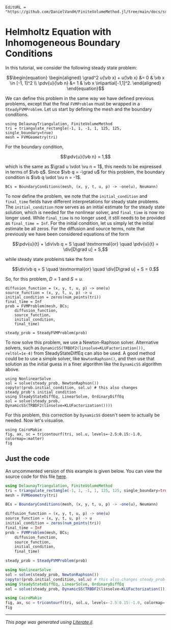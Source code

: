 ```@meta
EditURL = "https://github.com/DanielVandH/FiniteVolumeMethod.jl/tree/main/docs/src/literate_tutorials/helmholtz_equation_with_inhomogeneous_boundary_conditions.jl"
```

# Helmholtz Equation with Inhomogeneous Boundary Conditions
In this tutorial, we consider the following steady state problem:
```math
\begin{equation}
\begin{aligned}
\grad^2 u(\vb x) + u(\vb x) &= 0 & \vb x \in [-1, 1]^2 \\
\pdv{u}{\vb n} &= 1 & \vb x \in\partial[-1,1]^2.
\end{aligned}
\end{equation}
```
We can define this problem in the same way we have defined previous problems,
except that the final `FVMProblem` must be wrapped in a `SteadyFVMProblem`.
Let us start by defining the mesh and the boundary conditions.

````@example helmholtz_equation_with_inhomogeneous_boundary_conditions
using DelaunayTriangulation, FiniteVolumeMethod
tri = triangulate_rectangle(-1, 1, -1, 1, 125, 125, single_boundary=true)
mesh = FVMGeometry(tri)
````

For the boundary condition,
```math
\pdv{u}{\vb n} = 1,
```
which is the same as $\grad u \vdot \vu n = 1$, this needs to be expressed in terms of $\vb q$.
Since $\vb q = -\grad u$ for this problem, the boundary condition is $\vb q \vdot \vu n = -1$.

````@example helmholtz_equation_with_inhomogeneous_boundary_conditions
BCs = BoundaryConditions(mesh, (x, y, t, u, p) -> -one(u), Neumann)
````

To now define the problem, we note that the `initial_condition` and `final_time`
fields have different interpretations for steady state problems. The
`initial_condition` now serves as an initial estimate for the steady state solution,
which is needed for the nonlinear solver, and `final_time` is now no longer
used. While `final_time` is no longer used, it still needs to be provided
as `final_time = Inf`. For the initial condition, let us simply let
the initial estimate be all zeros. For the diffusion and source terms,
note that previously we have been considered equations of the form
```math
\pdv{u}{t} + \div\vb q = S \quad \textnormal{or} \quad \pdv{u}{t} = \div[D\grad u] + S,
```
while steady state problems take the form
```math
\div\vb q = S \quad \textnormal{or} \quad \div[D\grad u] + S = 0.
```
So, for this problem, $D = 1$ and $S = u$.

````@example helmholtz_equation_with_inhomogeneous_boundary_conditions
diffusion_function = (x, y, t, u, p) -> one(u)
source_function = (x, y, t, u, p) -> u
initial_condition = zeros(num_points(tri))
final_time = Inf
prob = FVMProblem(mesh, BCs;
    diffusion_function,
    source_function,
    initial_condition,
    final_time)
````

````@example helmholtz_equation_with_inhomogeneous_boundary_conditions
steady_prob = SteadyFVMProblem(prob)
````

To now solve this problem, we use a Newton-Raphson solver. Alternative solvers,
such as `DynamicSS(TRBDF2(linsolve=KLUFactorization()), reltol=1e-4)` from
SteadyStateDiffEq can also be used. A good method could be to use
a simple solver, like `NewtonRaphson()`, and then use that solution
as the initial guess in a finer algorithm like the `DynamicSS`
algorithm above.

````@example helmholtz_equation_with_inhomogeneous_boundary_conditions
using NonlinearSolve
sol = solve(steady_prob, NewtonRaphson())
copyto!(prob.initial_condition, sol.u) # this also changes steady_prob's initial condition
using SteadyStateDiffEq, LinearSolve, OrdinaryDiffEq
sol = solve(steady_prob, DynamicSS(TRBDF2(linsolve=KLUFactorization())))
````

For this problem, this correction by `DynamicSS` doesn't seem to actually be needed.
Now let's visualise.

````@example helmholtz_equation_with_inhomogeneous_boundary_conditions
using CairoMakie
fig, ax, sc = tricontourf(tri, sol.u, levels=-2.5:0.15:-1.0, colormap=:matter)
fig
````

## Just the code
An uncommented version of this example is given below.
You can view the source code for this file [here](https://github.com/DanielVandH/FiniteVolumeMethod.jl/tree/new-docs/docs/src/literate_tutorials/helmholtz_equation_with_inhomogeneous_boundary_conditions.jl).

```julia
using DelaunayTriangulation, FiniteVolumeMethod
tri = triangulate_rectangle(-1, 1, -1, 1, 125, 125, single_boundary=true)
mesh = FVMGeometry(tri)

BCs = BoundaryConditions(mesh, (x, y, t, u, p) -> -one(u), Neumann)

diffusion_function = (x, y, t, u, p) -> one(u)
source_function = (x, y, t, u, p) -> u
initial_condition = zeros(num_points(tri))
final_time = Inf
prob = FVMProblem(mesh, BCs;
    diffusion_function,
    source_function,
    initial_condition,
    final_time)

steady_prob = SteadyFVMProblem(prob)

using NonlinearSolve
sol = solve(steady_prob, NewtonRaphson())
copyto!(prob.initial_condition, sol.u) # this also changes steady_prob's initial condition
using SteadyStateDiffEq, LinearSolve, OrdinaryDiffEq
sol = solve(steady_prob, DynamicSS(TRBDF2(linsolve=KLUFactorization())))

using CairoMakie
fig, ax, sc = tricontourf(tri, sol.u, levels=-2.5:0.15:-1.0, colormap=:matter)
fig
```

---

*This page was generated using [Literate.jl](https://github.com/fredrikekre/Literate.jl).*

